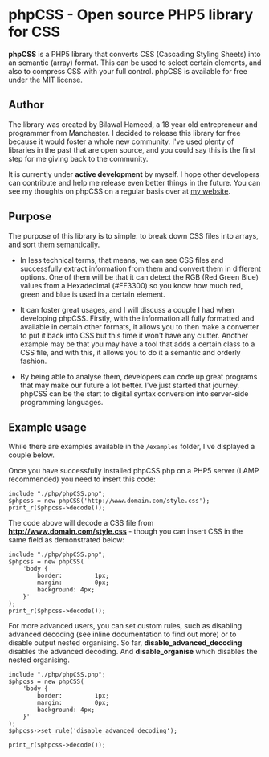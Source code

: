 phpCSS - Open source PHP5 library for CSS 
====================

**phpCSS** is a PHP5 library that converts CSS (Cascading Styling Sheets) into an semantic (array) format. This can be used to select certain elements, and also to compress CSS with your full control. phpCSS is available for free under the MIT license.

Author
---------------------
The library was created by Bilawal Hameed, a 18 year old entrepreneur and programmer from Manchester. I decided to release this library for free because it would foster a whole new community. I've used plenty of libraries in the past that are open source, and you could say this is the first step for me giving back to the community.

It is currently under __active development__ by myself. I hope other developers can contribute and help me release even better things in the future. You can see my thoughts on phpCSS on a regular basis over at [my website](http://www.bilawal.co.uk/).

Purpose
---------------------
The purpose of this library is to simple: to break down CSS files into arrays, and sort them semantically.

- In less technical terms, that means, we can see CSS files and successfully extract information from them and convert them in different options. One of them will be that it can detect the RGB (Red Green Blue) values from a Hexadecimal (#FF3300) so you know how much red, green and blue is used in a certain element.

- It can foster great usages, and I will discuss a couple I had when developing phpCSS. Firstly, with the information all fully formatted and available in certain other formats, it allows you to then make a converter to put it back into CSS but this time it won't have any clutter. Another example may be that you may have a tool that adds a certain class to a CSS file, and with this, it allows you to do it a semantic and orderly fashion.

- By being able to analyse them, developers can code up great programs that may make our future a lot better. I've just started that journey. phpCSS can be the start to digital syntax conversion into server-side programming languages.


Example usage
---------------------
While there are examples available in the `/examples` folder, I've displayed a couple below.

Once you have successfully installed phpCSS.php on a PHP5 server (LAMP recommended) you need to insert this code:

    include "./php/phpCSS.php";
    $phpcss = new phpCSS('http://www.domain.com/style.css');
    print_r($phpcss->decode());



The code above will decode a CSS file from **http://www.domain.com/style.css** - though you can insert CSS in the same field as demonstrated below:

    include "./php/phpCSS.php";
    $phpcss = new phpCSS(
    	'body {
    		border:			1px;
    		margin:			0px;
    		background:	4px;
    	}'
    );
    print_r($phpcss->decode());


For more advanced users, you can set custom rules, such as disabling advanced decoding (see inline documentation to find out more) or to disable output nested organising. So far, **disable_advanced_decoding** disables the advanced decoding. And **disable_organise** which disables the nested organising.

    include "./php/phpCSS.php";
    $phpcss = new phpCSS(
    	'body {
    		border:			1px;
    		margin:			0px;
    		background:	4px;
    	}'
    );
    $phpcss->set_rule('disable_advanced_decoding');
    
	print_r($phpcss->decode());